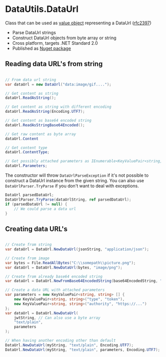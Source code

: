# DataUtils.DataUrl

Class that can be used as [value object](https://en.wikipedia.org/wiki/Value_object) representing a DataUrl ([rfc2397](https://tools.ietf.org/html/rfc2397))

- Parse DataUrl strings
- Construct DataUrl objects from byte array or string
- Cross platform, targets .NET Standard 2.0 
- Published as [Nuget package](	https://www.nuget.org/packages/DataUtils.DataUrl)

## Reading data URL's from string

```C#

// From data url string
var dataUrl = new DataUrl("data:image/gif...."); 

// Get content as string
dataUrl.ReadAsString();

// Get content as string with different encoding
dataUrl.ReadAsString(Encoding.UTF7);

// Get content as base64 encoded string
dataUrl.ReadAsStringBase64Encoded();

// Get raw content as byte array
dataUrl.Content

// Get content type
dataUrl.ContentType;

// Get possibly attached parameters as IEnumerable<KeyValuePair<string, string>>
dataUrl.Parameters; 

``` 

The constructor will throw `DataUrlParseException` if it's not possible to construct a DataUrl instance from the given string. You can also use `DataUrlParser.TryParse` if you don't want to deal with exceptions.

```C#
DataUrl parsedDataUrl;
DataUrlParser.TryParse(dataUrlString, ref parsedDataUrl);
if (parsedDataUrl != null) {
    // We could parse a data url
}
```

## Creating data URL's

```C#

// Create from string
var dataUrl = DataUrl.NewDataUrl(jsonString, "application/json");

// Create from image
var bytes = File.ReadAllBytes("C:\\somepath\\picture.png");
var dataUrl = DataUrl.NewDataUrl(bytes, "image/png");

// Create from already base64 encoded string
var dataUrl = DataUrl.NewFromBase64EncodedString(base64EncodedString, "image/png");

// Create a data URL with attached parameters
var parameters = new KeyValuePair<string, string> [] { 
    new KeyValuePair<string, string>("type", "token"), 
    new KeyValuePair<string, string>("authority", "https://...")
};
var dataUrl = DataUrl.NewDataUrl(
    jwtString, // Can also use a byte array
    "text/plain", 
    parameters
);

// When having another encoding other than default
DataUrl.NewDataUrl(myString, "text/plain", Encoding.UTF7);
DataUrl.NewDataUrl(myString, "text/plain", parameters, Encoding.UTF7);
```
